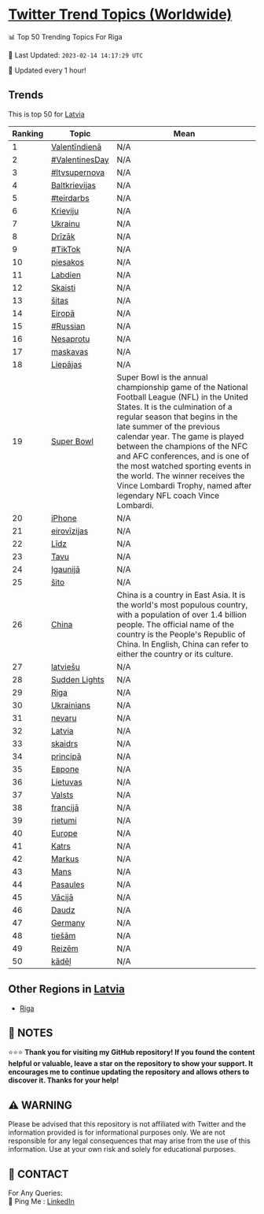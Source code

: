 [Twitter Trend Topics (Worldwide)](https://github.com/ErcinDedeoglu/Twitter-Trend-Topics)
==========


📊 Top 50 Trending Topics For Riga

📆 Last Updated: `2023-02-14 14:17:29 UTC`

🔧 Updated every 1 hour!


## Trends

This is top 50 for [Latvia](</Latvia>)

| Ranking | Topic | Mean |
| ------- | ------------ | ------------ |
| 1 | [Valentīndienā](http://twitter.com/search?q=Valent%c4%abndien%c4%81) | N/A |
| 2 | [#ValentinesDay](http://twitter.com/search?q=%23ValentinesDay) | N/A |
| 3 | [#ltvsupernova](http://twitter.com/search?q=%23ltvsupernova) | N/A |
| 4 | [Baltkrievijas](http://twitter.com/search?q=Baltkrievijas) | N/A |
| 5 | [#teirdarbs](http://twitter.com/search?q=%23teirdarbs) | N/A |
| 6 | [Krieviju](http://twitter.com/search?q=Krieviju) | N/A |
| 7 | [Ukrainu](http://twitter.com/search?q=Ukrainu) | N/A |
| 8 | [Drīzāk](http://twitter.com/search?q=Dr%c4%abz%c4%81k) | N/A |
| 9 | [#TikTok](http://twitter.com/search?q=%23TikTok) | N/A |
| 10 | [piesakos](http://twitter.com/search?q=piesakos) | N/A |
| 11 | [Labdien](http://twitter.com/search?q=Labdien) | N/A |
| 12 | [Skaisti](http://twitter.com/search?q=Skaisti) | N/A |
| 13 | [šitas](http://twitter.com/search?q=%c5%a1itas) | N/A |
| 14 | [Eiropā](http://twitter.com/search?q=Eirop%c4%81) | N/A |
| 15 | [#Russian](http://twitter.com/search?q=%23Russian) | N/A |
| 16 | [Nesaprotu](http://twitter.com/search?q=Nesaprotu) | N/A |
| 17 | [maskavas](http://twitter.com/search?q=maskavas) | N/A |
| 18 | [Liepājas](http://twitter.com/search?q=Liep%c4%81jas) | N/A |
| 19 | [Super Bowl](http://twitter.com/search?q=Super+Bowl) | Super Bowl is the annual championship game of the National Football League (NFL) in the United States. It is the culmination of a regular season that begins in the late summer of the previous calendar year. The game is played between the champions of the NFC and AFC conferences, and is one of the most watched sporting events in the world. The winner receives the Vince Lombardi Trophy, named after legendary NFL coach Vince Lombardi. |
| 20 | [iPhone](http://twitter.com/search?q=iPhone) | N/A |
| 21 | [eirovīzijas](http://twitter.com/search?q=eirov%c4%abzijas) | N/A |
| 22 | [Līdz](http://twitter.com/search?q=L%c4%abdz) | N/A |
| 23 | [Tavu](http://twitter.com/search?q=Tavu) | N/A |
| 24 | [Igaunijā](http://twitter.com/search?q=Igaunij%c4%81) | N/A |
| 25 | [šito](http://twitter.com/search?q=%c5%a1ito) | N/A |
| 26 | [China](http://twitter.com/search?q=China) | China is a country in East Asia. It is the world's most populous country, with a population of over 1.4 billion people. The official name of the country is the People's Republic of China. In English, China can refer to either the country or its culture. |
| 27 | [latviešu](http://twitter.com/search?q=latvie%c5%a1u) | N/A |
| 28 | [Sudden Lights](http://twitter.com/search?q=Sudden+Lights) | N/A |
| 29 | [Riga](http://twitter.com/search?q=Riga) | N/A |
| 30 | [Ukrainians](http://twitter.com/search?q=Ukrainians) | N/A |
| 31 | [nevaru](http://twitter.com/search?q=nevaru) | N/A |
| 32 | [Latvia](http://twitter.com/search?q=Latvia) | N/A |
| 33 | [skaidrs](http://twitter.com/search?q=skaidrs) | N/A |
| 34 | [principā](http://twitter.com/search?q=princip%c4%81) | N/A |
| 35 | [Европе](http://twitter.com/search?q=%d0%95%d0%b2%d1%80%d0%be%d0%bf%d0%b5) | N/A |
| 36 | [Lietuvas](http://twitter.com/search?q=Lietuvas) | N/A |
| 37 | [Valsts](http://twitter.com/search?q=Valsts) | N/A |
| 38 | [francijā](http://twitter.com/search?q=francij%c4%81) | N/A |
| 39 | [rietumi](http://twitter.com/search?q=rietumi) | N/A |
| 40 | [Europe](http://twitter.com/search?q=Europe) | N/A |
| 41 | [Katrs](http://twitter.com/search?q=Katrs) | N/A |
| 42 | [Markus](http://twitter.com/search?q=Markus) | N/A |
| 43 | [Mans](http://twitter.com/search?q=Mans) | N/A |
| 44 | [Pasaules](http://twitter.com/search?q=Pasaules) | N/A |
| 45 | [Vācijā](http://twitter.com/search?q=V%c4%81cij%c4%81) | N/A |
| 46 | [Daudz](http://twitter.com/search?q=Daudz) | N/A |
| 47 | [Germany](http://twitter.com/search?q=Germany) | N/A |
| 48 | [tiešām](http://twitter.com/search?q=tie%c5%a1%c4%81m) | N/A |
| 49 | [Reizēm](http://twitter.com/search?q=Reiz%c4%93m) | N/A |
| 50 | [kādēļ](http://twitter.com/search?q=k%c4%81d%c4%93%c4%bc) | N/A |



## Other Regions in [Latvia](</Latvia>)

* [Riga](</Latvia/Riga.md>)



## 📝 NOTES

⭐⭐⭐ **Thank you for visiting my GitHub repository! If you found the content helpful or valuable, leave a star on the repository to show your support. It encourages me to continue updating the repository and allows others to discover it. Thanks for your help!**


## ⚠️ WARNING

Please be advised that this repository is not affiliated with Twitter and the information provided is for informational purposes only. We are not responsible for any legal consequences that may arise from the use of this information. Use at your own risk and solely for educational purposes.


## 📨 CONTACT

 For Any Queries:  
            🏓 Ping Me : [LinkedIn](https://www.linkedin.com/in/ercindedeoglu/)
